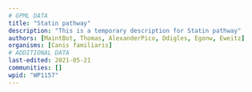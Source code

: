 ```yaml
---
# GPML DATA
title: "Statin pathway"
description: "This is a temporary description for Statin pathway"
authors: [MaintBot, Thomas, AlexanderPico, Ddigles, Egonw, Eweitz]
organisms: [Canis familiaris]
# ADDITIONAL DATA
last-edited: 2021-05-21
communities: []
wpid: "WP1157"
---
```

